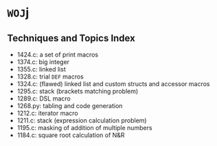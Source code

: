 `WOJ`j
====

Techniques and Topics Index
----
* 1424.c: a set of print macros
* 1374.c: big integer
* 1355.c: linked list
* 1328.c: trial `DEF` macros
* 1324.c: (flawed) linked list and custom structs and accessor macros
* 1295.c: stack (brackets matching problem)
* 1289.c: DSL macro
* 1268.py: tabling and code generation
* 1212.c: iterator macro
* 1211.c: stack (expression calculation problem)
* 1195.c: masking of addition of multiple numbers
* 1184.c: square root calculation of N&R

